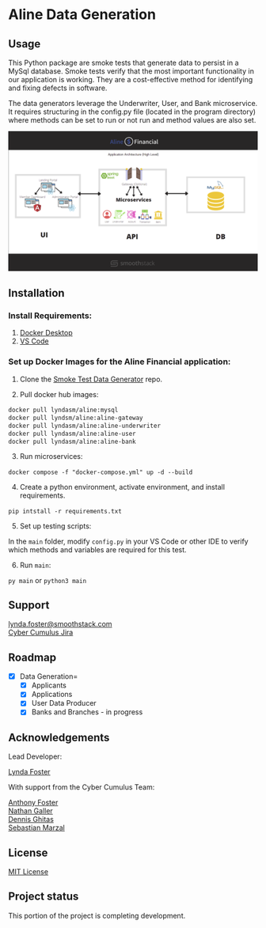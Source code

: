 # Aline Data Generation

## Usage
This Python package are smoke tests that generate data to persist in a MySql database. Smoke tests verify that the most important functionality in our application is working. They are a cost-effective method for identifying and fixing defects in software.

The data generators leverage the Underwriter, User, and Bank microservice. It requires structuring in the config.py file (located in the program directory) where methods can be set to run or not run and method values are also set.

![logo](diagram.png)

## Installation

### Install Requirements:

1. [Docker Desktop](https://www.docker.com/products/docker-desktop/)
2. [VS Code](https://code.visualstudio.com)

### Set up Docker Images for the Aline Financial application:

1. Clone the [Smoke Test Data Generator](https://git1.smoothstack.com/cohorts/2022/organizations/cyber-cumulus/lynda-foster/devops-data-generator/-/tree/develop) repo. 

2. Pull docker hub images:
```
docker pull lyndasm/aline:mysql
docker pull lyndsm/aline:aline-gateway
docker pull lyndasm/aline:aline-underwriter
docker pull lyndasm/aline:aline-user
docker pull lyndasm/aline:aline-bank
```

3. Run microservices:

`docker compose -f "docker-compose.yml" up -d --build`

4. Create a python environment, activate environment, and install requirements. 

`pip intstall -r requirements.txt`

5. Set up testing scripts:

In the `main` folder, modify `config.py` in your VS Code or other IDE to verify which methods and variables are required for this test. 

6. Run `main`:

`py main` or `python3 main`

## Support
lynda.foster@smoothstack.com<br>
[Cyber Cumulus Jira](https://cyber-cumulus-smoothstack.atlassian.net/jira/software/projects/CC/boards/1)

## Roadmap
- [x] Data Generation=
    - [x] Applicants
    - [x] Applications
    - [x] User Data Producer
    - [x] Banks and Branches - in progress

## Acknowledgements
Lead Developer:

[Lynda Foster](https://git1.smoothstack.com/lynda.foster)

With support from the Cyber Cumulus Team:

[Anthony Foster](https://git1.smoothstack.com/anthony.foster)<br>
[Nathan Galler](https://git1.smoothstack.com/nathan.galler)<br>
[Dennis Ghitas](https://git1.smoothstack.com/dennis.ghitas)<br>
[Sebastian Marzal](https://git1.smoothstack.com/sebastian.marzal)

## License
[MIT License](LICENSE.md)

## Project status
This portion of the project is completing development. 